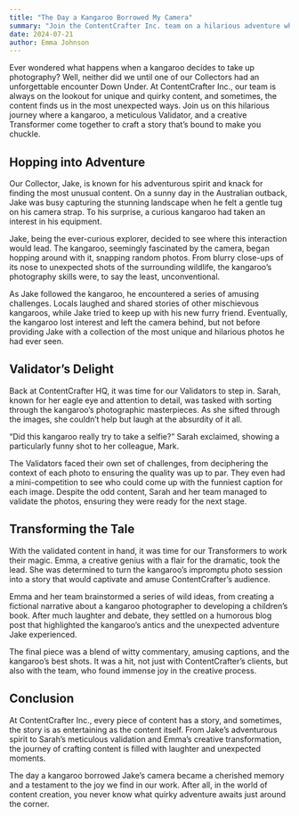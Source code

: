 ```yaml
---
title: "The Day a Kangaroo Borrowed My Camera"
summary: "Join the ContentCrafter Inc. team on a hilarious adventure where a curious kangaroo borrows a Collector’s camera, leading to a series of amusing challenges and unexpected content. Follow the journey from the quirky encounters in the Australian outback to the meticulous validation process and the creative transformation into a captivating blog post. This lighthearted story showcases the fun and joy in crafting unique content."
date: 2024-07-21
author: Emma Johnson
---
```


Ever wondered what happens when a kangaroo decides to take up photography? Well, neither did we until one of our Collectors had an unforgettable encounter Down Under. At ContentCrafter Inc., our team is always on the lookout for unique and quirky content, and sometimes, the content finds us in the most unexpected ways. Join us on this hilarious journey where a kangaroo, a meticulous Validator, and a creative Transformer come together to craft a story that’s bound to make you chuckle.

## Hopping into Adventure

Our Collector, Jake, is known for his adventurous spirit and knack for finding the most unusual content. On a sunny day in the Australian outback, Jake was busy capturing the stunning landscape when he felt a gentle tug on his camera strap. To his surprise, a curious kangaroo had taken an interest in his equipment.

Jake, being the ever-curious explorer, decided to see where this interaction would lead. The kangaroo, seemingly fascinated by the camera, began hopping around with it, snapping random photos. From blurry close-ups of its nose to unexpected shots of the surrounding wildlife, the kangaroo’s photography skills were, to say the least, unconventional.

As Jake followed the kangaroo, he encountered a series of amusing challenges. Locals laughed and shared stories of other mischievous kangaroos, while Jake tried to keep up with his new furry friend. Eventually, the kangaroo lost interest and left the camera behind, but not before providing Jake with a collection of the most unique and hilarious photos he had ever seen.

## Validator’s Delight

Back at ContentCrafter HQ, it was time for our Validators to step in. Sarah, known for her eagle eye and attention to detail, was tasked with sorting through the kangaroo’s photographic masterpieces. As she sifted through the images, she couldn’t help but laugh at the absurdity of it all.

“Did this kangaroo really try to take a selfie?” Sarah exclaimed, showing a particularly funny shot to her colleague, Mark.

The Validators faced their own set of challenges, from deciphering the context of each photo to ensuring the quality was up to par. They even had a mini-competition to see who could come up with the funniest caption for each image. Despite the odd content, Sarah and her team managed to validate the photos, ensuring they were ready for the next stage.

## Transforming the Tale

With the validated content in hand, it was time for our Transformers to work their magic. Emma, a creative genius with a flair for the dramatic, took the lead. She was determined to turn the kangaroo’s impromptu photo session into a story that would captivate and amuse ContentCrafter’s audience.

Emma and her team brainstormed a series of wild ideas, from creating a fictional narrative about a kangaroo photographer to developing a children’s book. After much laughter and debate, they settled on a humorous blog post that highlighted the kangaroo’s antics and the unexpected adventure Jake experienced.

The final piece was a blend of witty commentary, amusing captions, and the kangaroo’s best shots. It was a hit, not just with ContentCrafter’s clients, but also with the team, who found immense joy in the creative process.

## Conclusion

At ContentCrafter Inc., every piece of content has a story, and sometimes, the story is as entertaining as the content itself. From Jake’s adventurous spirit to Sarah’s meticulous validation and Emma’s creative transformation, the journey of crafting content is filled with laughter and unexpected moments.

The day a kangaroo borrowed Jake’s camera became a cherished memory and a testament to the joy we find in our work. After all, in the world of content creation, you never know what quirky adventure awaits just around the corner.
